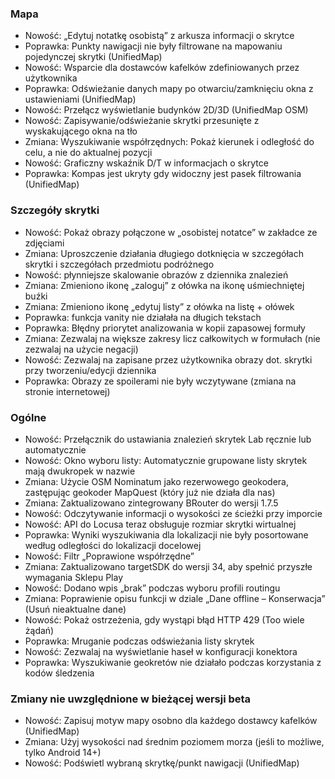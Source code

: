 ### Mapa
- Nowość: „Edytuj notatkę osobistą” z arkusza informacji o skrytce
- Poprawka: Punkty nawigacji nie były filtrowane na mapowaniu pojedynczej skrytki (UnifiedMap)
- Nowość: Wsparcie dla dostawców kafelków zdefiniowanych przez użytkownika
- Poprawka: Odświeżanie danych mapy po otwarciu/zamknięciu okna z ustawieniami (UnifiedMap)
- Nowość: Przełącz wyświetlanie budynków 2D/3D (UnifiedMap OSM)
- Nowość: Zapisywanie/odświeżanie skrytki przesunięte z wyskakującego okna na tło
- Zmiana: Wyszukiwanie współrzędnych: Pokaż kierunek i odległość do celu, a nie do aktualnej pozycji
- Nowość: Graficzny wskaźnik D/T w informacjach o skrytce
- Poprawka: Kompas jest ukryty gdy widoczny jest pasek filtrowania (UnifiedMap)

### Szczegóły skrytki
- Nowość: Pokaż obrazy połączone w „osobistej notatce” w zakładce ze zdjęciami
- Zmiana: Uproszczenie działania długiego dotknięcia w szczegółach skrytki i szczegółach przedmiotu podróżnego
- Nowość: płynniejsze skalowanie obrazów z dziennika znalezień
- Zmiana: Zmieniono ikonę „zaloguj” z ołówka na ikonę uśmiechniętej buźki
- Zmiana: Zmieniono ikonę „edytuj listy” z ołówka na listę + ołówek
- Poprawka: funkcja vanity nie działała na długich tekstach
- Poprawka: Błędny priorytet analizowania w kopii zapasowej formuły
- Zmiana: Zezwalaj na większe zakresy licz całkowitych w formułach (nie zezwalaj na użycie negacji)
- Nowość: Zezwalaj na zapisane przez użytkownika obrazy dot. skrytki przy tworzeniu/edycji dziennika
- Poprawka: Obrazy ze spoilerami nie były wczytywane (zmiana na stronie internetowej)

### Ogólne
- Nowość: Przełącznik do ustawiania znalezień skrytek Lab ręcznie lub automatycznie
- Nowość: Okno wyboru listy: Automatycznie grupowane listy skrytek mają dwukropek w nazwie
- Zmiana: Użycie OSM Nominatum jako rezerwowego geokodera, zastępując geokoder MapQuest (który już nie działa dla nas)
- Zmiana: Zaktualizowano zintegrowany BRouter do wersji 1.7.5
- Nowość: Odczytywanie informacji o wysokości ze ścieżki przy imporcie
- Nowość: API do Locusa teraz obsługuje rozmiar skrytki wirtualnej
- Poprawka: Wyniki wyszukiwania dla lokalizacji nie były posortowane według odległości do lokalizacji docelowej
- Nowość: Filtr „Poprawione współrzędne”
- Zmiana: Zaktualizowano targetSDK do wersji 34, aby spełnić przyszłe wymagania Sklepu Play
- Nowość: Dodano wpis „brak” podczas wyboru profili routingu
- Zmiana: Poprawienie opisu funkcji w dziale „Dane offline – Konserwacja” (Usuń nieaktualne dane)
- Nowość: Pokaż ostrzeżenia, gdy wystąpi błąd HTTP 429 (Too wiele żądań)
- Poprawka: Mruganie podczas odświeżania listy skrytek
- Nowość: Zezwalaj na wyświetlanie haseł w konfiguracji konektora
- Poprawka: Wyszukiwanie geokretów nie działało podczas korzystania z kodów śledzenia

### Zmiany nie uwzględnione w bieżącej wersji beta
- Nowość: Zapisuj motyw mapy osobno dla każdego dostawcy kafelków (UnifiedMap)
- Zmiana: Użyj wysokości nad średnim poziomem morza (jeśli to możliwe, tylko Android 14+)
- Nowość: Podświetl wybraną skrytkę/punkt nawigacji (UnifiedMap)
